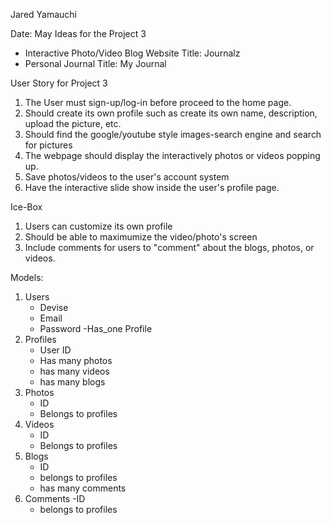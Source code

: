 Jared Yamauchi 

Date: May 
Ideas for the Project 3
- Interactive Photo/Video Blog Website
	Title: Journalz
- Personal Journal
	Title: My Journal

User Story for Project 3
1. The User must sign-up/log-in before proceed to the home page. 
2. Should create its own profile such as create its own name, description, upload the picture, etc.
3. Should find the google/youtube style images-search engine and search for pictures
4. The webpage should display the interactively photos or videos popping up. 
5. Save photos/videos to the user's account system
6. Have the interactive slide show inside the user's profile page. 

Ice-Box
1. Users can customize its own profile
2. Should be able to maximumize the video/photo's screen
3. Include comments for users to "comment" about the blogs, photos, or videos. 

Models: 
1. Users
	- Devise
	- Email
	- Password
	-Has_one Profile
2. Profiles
	- User ID
	- Has many photos
	- has many videos
	- has many blogs
2. Photos
	- ID
	- Belongs to profiles
3. Videos
	- ID 
	- Belongs to profiles
4. Blogs
	- ID
	- belongs to profiles
	- has many comments 
5. Comments 
	-ID
	- belongs to profiles
